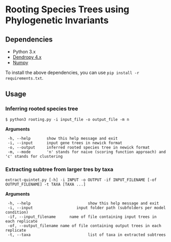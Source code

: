 # Rooting Species Trees using Phylogenetic Invariants

## Dependencies
- Python 3.x
- [Dendropy 4.x](https://dendropy.org/index.html)
- [Numpy](https://numpy.org)

To install the above dependencies, you can use `pip install -r requirements.txt`. 

## Usage
### Inferring rooted species tree
```
$ python3 rooting.py -i input_file -o output_file -m n
```
**Arguments**
```
 -h, --help       show this help message and exit
 -i, --input      input gene trees in newick format
 -o, --output     inferred rooted species tree in newick format
 -m, --mode       'n' stands for naive (scoring function approach) and 'c' stands for clustering
```
### Extracting subtree from larger tres by taxa
```
extract-quintet.py [-h] -i INPUT -o OUTPUT -if INPUT_FILENAME [-of OUTPUT_FILENAME] -t TAXA [TAXA ...]
```
**Arguments**
```
 -h, --help					        show this help message and exit
 -i, --input      			   input folder path (subfolders per model condition)
 -if, --input_filename		name of file containing input trees in each replicate
 -of, --output_filename	name of file containing output trees in each replicate
 -t, --taxa					        list of taxa in extracted subtrees
```
